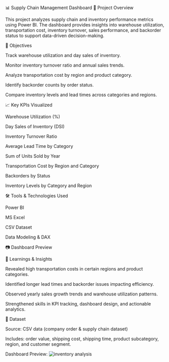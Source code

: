 📊 Supply Chain Management Dashboard
📝 Project Overview

This project analyzes supply chain and inventory performance metrics using Power BI. The dashboard provides insights into warehouse utilization, transportation cost, inventory turnover, sales performance, and backorder status to support data-driven decision-making.

🎯 Objectives

Track warehouse utilization and day sales of inventory.

Monitor inventory turnover ratio and annual sales trends.

Analyze transportation cost by region and product category.

Identify backorder counts by order status.

Compare inventory levels and lead times across categories and regions.

📈 Key KPIs Visualized

Warehouse Utilization (%)

Day Sales of Inventory (DSI)

Inventory Turnover Ratio

Average Lead Time by Category

Sum of Units Sold by Year

Transportation Cost by Region and Category

Backorders by Status

Inventory Levels by Category and Region

🛠️ Tools & Technologies Used

Power BI

MS Excel

CSV Dataset

Data Modeling & DAX

📷 Dashboard Preview

🚀 Learnings & Insights

Revealed high transportation costs in certain regions and product categories.

Identified longer lead times and backorder issues impacting efficiency.

Observed yearly sales growth trends and warehouse utilization patterns.

Strengthened skills in KPI tracking, dashboard design, and actionable analytics.

📂 Dataset

Source: CSV data (company order & supply chain dataset)

Includes: order value, shipping cost, shipping time, product subcategory, region, and customer segment.

Dashboard Preview: 
![inventory analysis](https://github.com/user-attachments/assets/ac001086-6230-444a-8ba9-f2737d50e758)




